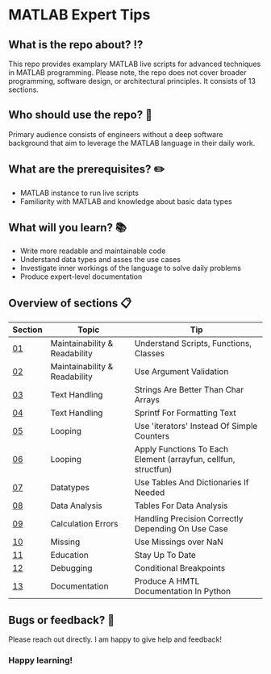 # MATLAB Expert Tips

## What is the repo about? :interrobang:
This repo provides examplary MATLAB live scripts for advanced techniques in MATLAB programming. Please note, the repo does not cover broader programming, software design, or architectural principles. It consists of 13 sections.

## Who should use the repo? :raising_hand:
Primary audience consists of engineers without a deep software background that aim to leverage the MATLAB language in their daily work.

## What are the prerequisites? :pencil2:
- MATLAB instance to run live scripts
- Familiarity with MATLAB and knowledge about basic data types


## What will you learn? :books:
- Write more readable and maintainable code
- Understand data types and asses the use cases
- Investigate inner workings of the language to solve daily problems
- Produce expert-level documentation

## Overview of sections :clipboard:
| Section | Topic | Tip |
| ------ | ------ | ------ |
| [01](Section01) | Maintainability & Readability | Understand Scripts, Functions, Classes |
| [02](Section02) | Maintainability & Readability | Use Argument Validation |
| [03](Section03) | Text Handling | Strings Are Better Than Char Arrays |
| [04](Section04) | Text Handling | Sprintf For Formatting Text |
| [05](Section05) | Looping | Use 'iterators' Instead Of Simple Counters |
| [06](Section06) | Looping | Apply Functions To Each Element (arrayfun, cellfun, structfun) |
| [07](Section07) | Datatypes | Use Tables And Dictionaries If Needed |
| [08](Section08) | Data Analysis | Tables For Data Analysis |
| [09](Section09) | Calculation Errors | Handling Precision Correctly Depending On Use Case |
| [10](Section10) | Missing | Use Missings over NaN |
| [11](Section11) | Education | Stay Up To Date |
| [12](Section12) | Debugging | Conditional Breakpoints |
| [13](Section13) | Documentation | Produce A HMTL Documentation In Python |


## Bugs or feedback? :bug:
Please reach out directly. I am happy to give help and feedback!

### Happy learning!
